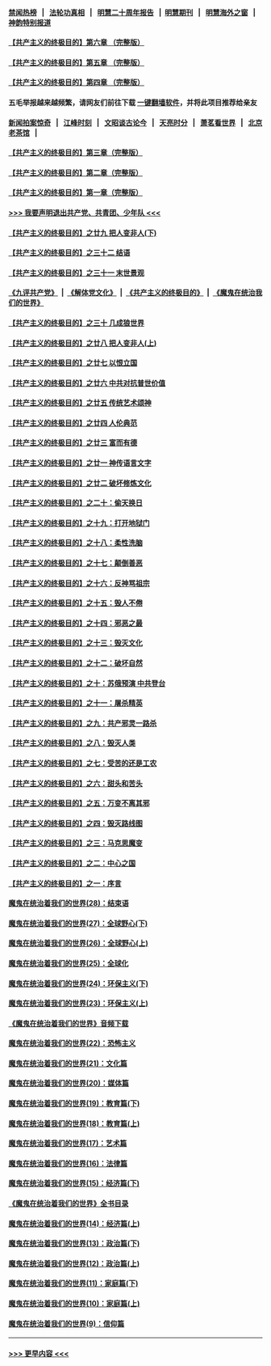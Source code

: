 #### [禁闻热榜](热点新闻.md?=0)  &nbsp;&nbsp;|&nbsp;&nbsp; [法轮功真相](https://github.com/gfw-breaker/truth/blob/master/README.md?=0) &nbsp;&nbsp;|&nbsp;&nbsp; [明慧二十周年报告](https://github.com/gfw-breaker/mh-reports/blob/master/README.md?=0) &nbsp;&nbsp;|&nbsp;&nbsp;[明慧期刊](https://github.com/gfw-breaker/mh-qikan) &nbsp;&nbsp;|&nbsp;&nbsp; [明慧海外之窗](https://github.com/gfw-breaker/mh-news/blob/master/README.md?=0) &nbsp;&nbsp;|&nbsp;&nbsp; [神韵特别报道](https://github.com/gfw-breaker/mh-news/blob/master/shenyun.md?=0)
#### [【共产主义的终极目的】第六章 （完整版）](../pages/nsc422/n11428913.md?t=02270831) 
#### [【共产主义的终极目的】第五章 （完整版）](../pages/nsc422/n11428912.md?t=02270831) 
#### [【共产主义的终极目的】第四章 （完整版）](../pages/nsc422/n11428907.md?t=02270831) 
#### 五毛举报越来越频繁，请网友们前往下载 [一键翻墙软件](https://github.com/gfw-breaker/ssr-accounts)，并将此项目推荐给亲友
#### [新闻拍案惊奇](https://github.com/gfw-breaker/banned-news/blob/master/pages/link4.md) &nbsp;&nbsp;|&nbsp;&nbsp; [江峰时刻](https://github.com/gfw-breaker/banned-news/blob/master/pages/link4.md) &nbsp;&nbsp;|&nbsp;&nbsp; [文昭谈古论今](https://github.com/gfw-breaker/banned-news/blob/master/pages/link4.md) &nbsp;&nbsp;|&nbsp;&nbsp; [天亮时分](https://github.com/gfw-breaker/banned-news/blob/master/pages/link4.md) &nbsp;&nbsp;|&nbsp;&nbsp; [萧茗看世界](https://github.com/gfw-breaker/banned-news/blob/master/pages/link4.md) &nbsp;&nbsp;|&nbsp;&nbsp; [北京老茶馆](https://github.com/gfw-breaker/banned-news/blob/master/pages/link4.md) &nbsp;&nbsp;|&nbsp;&nbsp; 
#### [【共产主义的终极目的】第三章（完整版）](../pages/nsc422/n11428848.md?t=02270831) 
#### [【共产主义的终极目的】第二章（完整版）](../pages/nsc422/n11428831.md?t=02270831) 
#### [【共产主义的终极目的】第一章（完整版）](../pages/nsc422/n11417651.md?t=02270831) 
#### [>>> 我要声明退出共产党、共青团、少年队 <<<](https://github.com/begood0513/goodnews/blob/master/quit/letter.md) 
#### [【共产主义的终极目的】之廿九 把人变非人(下)](../pages/nsc422/n11344140.md?t=02270831) 
#### [【共产主义的终极目的】之三十二 结语](../pages/nsc422/n11360535.md?t=02270831) 
#### [【共产主义的终极目的】之三十一 末世景观](../pages/nsc422/n11351129.md?t=02270831) 
#### [《九评共产党》](https://github.com/begood0513/9ping.md/blob/master/README.md) &nbsp;|&nbsp; [《解体党文化》](../../../../jtdwh.md/blob/master/README.md)  &nbsp;|&nbsp; [《共产主义的终极目的》](../../../../gczydzjmd.md/blob/master/README.md) &nbsp;|&nbsp; [《魔鬼在统治我们的世界》](../../../../mgztzwmdsj.md/blob/master/README.md) 
#### [【共产主义的终极目的】之三十 几成狼世界](../pages/nsc422/n11348280.md?t=02270831) 
#### [【共产主义的终极目的】之廿八 把人变非人(上)](../pages/nsc422/n11340492.md?t=02270831) 
#### [【共产主义的终极目的】之廿七 以恨立国](../pages/nsc422/n11336944.md?t=02270831) 
#### [【共产主义的终极目的】之廿六 中共对抗普世价值](../pages/nsc422/n11324785.md?t=02270831) 
#### [【共产主义的终极目的】之廿五 传统艺术颂神](../pages/nsc422/n11296396.md?t=02270831) 
#### [【共产主义的终极目的】之廿四 人伦典范](../pages/nsc422/n11296397.md?t=02270831) 
#### [【共产主义的终极目的】之廿三 富而有德](../pages/nsc422/n11283598.md?t=02270831) 
#### [【共产主义的终极目的】之廿一 神传语言文字](../pages/nsc422/n11263265.md?t=02270831) 
#### [【共产主义的终极目的】之廿二 破坏修炼文化](../pages/nsc422/n11245728.md?t=02270831) 
#### [【共产主义的终极目的】之二十：偷天换日](../pages/nsc422/n11238846.md?t=02270831) 
#### [【共产主义的终极目的】之十九：打开地狱门](../pages/nsc422/n11206376.md?t=02270831) 
#### [【共产主义的终极目的】之十八：柔性洗脑](../pages/nsc422/n11199994.md?t=02270831) 
#### [【共产主义的终极目的】之十七：颠倒善恶](../pages/nsc422/n11179782.md?t=02270831) 
#### [【共产主义的终极目的】之十六：反神骂祖宗](../pages/nsc422/n11166798.md?t=02270831) 
#### [【共产主义的终极目的】之十五：毁人不倦](../pages/nsc422/n11166792.md?t=02270831) 
#### [【共产主义的终极目的】之十四：邪恶之最](../pages/nsc422/n11150249.md?t=02270831) 
#### [【共产主义的终极目的】之十三：毁灭文化](../pages/nsc422/n11135227.md?t=02270831) 
#### [【共产主义的终极目的】之十二：破坏自然](../pages/nsc422/n11135214.md?t=02270831) 
#### [【共产主义的终极目的】之十：苏俄预演 中共登台](../pages/nsc422/n11118424.md?t=02270831) 
#### [【共产主义的终极目的】之十一：屠杀精英](../pages/nsc422/n11118442.md?t=02270831) 
#### [【共产主义的终极目的】之九：共产邪灵一路杀](../pages/nsc422/n11114139.md?t=02270831) 
#### [【共产主义的终极目的】之八：毁灭人类](../pages/nsc422/n11108503.md?t=02270831) 
#### [【共产主义的终极目的】之七：受苦的还是工农](../pages/nsc422/n11101809.md?t=02270831) 
#### [【共产主义的终极目的】之六：甜头和苦头](../pages/nsc422/n11096971.md?t=02270831) 
#### [【共产主义的终极目的】之五：万变不离其邪](../pages/nsc422/n11091285.md?t=02270831) 
#### [【共产主义的终极目的】之四：毁灭路线图](../pages/nsc422/n11086284.md?t=02270831) 
#### [【共产主义的终极目的】之三：马克思魔变](../pages/nsc422/n11061941.md?t=02270831) 
#### [【共产主义的终极目的】之二：中心之国](../pages/nsc422/n11047728.md?t=02270831) 
#### [【共产主义的终极目的】之一：序言](../pages/nsc422/n11086077.md?t=02270831) 
#### [魔鬼在统治着我们的世界(28)：结束语](../pages/nsc422/n10936246.md?t=02270831) 
#### [魔鬼在统治着我们的世界(27)：全球野心(下)](../pages/nsc422/n10928319.md?t=02270831) 
#### [魔鬼在统治着我们的世界(26)：全球野心(上)](../pages/nsc422/n10900318.md?t=02270831) 
#### [魔鬼在统治着我们的世界(25)：全球化](../pages/nsc422/n10788205.md?t=02270831) 
#### [魔鬼在统治着我们的世界(24)：环保主义(下)](../pages/nsc422/n10695307.md?t=02270831) 
#### [魔鬼在统治着我们的世界(23)：环保主义(上)](../pages/nsc422/n10688613.md?t=02270831) 
#### [《魔鬼在统治着我们的世界》音频下载](../pages/nsc422/n10635553.md?t=02270831) 
#### [魔鬼在统治着我们的世界(22)：恐怖主义](../pages/nsc422/n10614727.md?t=02270831) 
#### [魔鬼在统治着我们的世界(21)：文化篇](../pages/nsc422/n10597706.md?t=02270831) 
#### [魔鬼在统治着我们的世界(20)：媒体篇](../pages/nsc422/n10586579.md?t=02270831) 
#### [魔鬼在统治着我们的世界(19)：教育篇(下)](../pages/nsc422/n10564808.md?t=02270831) 
#### [魔鬼在统治着我们的世界(18)：教育篇(上)](../pages/nsc422/n10526970.md?t=02270831) 
#### [魔鬼在统治着我们的世界(17)：艺术篇](../pages/nsc422/n10499093.md?t=02270831) 
#### [魔鬼在统治着我们的世界(16)：法律篇](../pages/nsc422/n10485969.md?t=02270831) 
#### [魔鬼在统治着我们的世界(15)：经济篇(下)](../pages/nsc422/n10469975.md?t=02270831) 
#### [《魔鬼在统治着我们的世界》全书目录](../pages/nsc422/n10464261.md?t=02270831) 
#### [魔鬼在统治着我们的世界(14)：经济篇(上)](../pages/nsc422/n10457370.md?t=02270831) 
#### [魔鬼在统治着我们的世界(13)：政治篇(下)](../pages/nsc422/n10448270.md?t=02270831) 
#### [魔鬼在统治着我们的世界(12)：政治篇(上)](../pages/nsc422/n10444576.md?t=02270831) 
#### [魔鬼在统治着我们的世界(11)：家庭篇(下)](../pages/nsc422/n10440961.md?t=02270831) 
#### [魔鬼在统治着我们的世界(10)：家庭篇(上)](../pages/nsc422/n10435448.md?t=02270831) 
#### [魔鬼在统治着我们的世界(9)：信仰篇](../pages/nsc422/n10432159.md?t=02270831) 

----
#### [ >>> 更早内容 <<< ](../indexes/nsc422-earlier.md)
